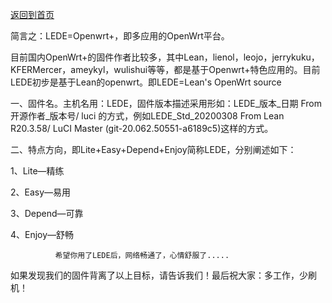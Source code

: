 [返回到首页](https://ledewrt.github.io/)   

简言之：LEDE=Openwrt+，即多应用的OpenWrt平台。

目前国内OpenWrt+的固件作者比较多，其中Lean，lienol，leojo，jerrykuku，KFERMercer，ameykyl，wulishui等等，都是基于Openwrt+特色应用的。目前LEDE初步是基于Lean的openwrt。即LEDE=Lean's OpenWrt source

一、固件名。主机名用：LEDE，固件版本描述采用形如：LEDE_版本_日期 From 开源作者_版本号/ luci  的方式，例如LEDE_Std_20200308 From Lean R20.3.58/ LuCI Master (git-20.062.50551-a6189c5)这样的方式。

二、特点方向，即Lite+Easy+Depend+Enjoy简称LEDE，分别阐述如下：

1、Lite—精练

2、Easy—易用

3、Depend—可靠

4、Enjoy—舒畅

              希望你用了LEDE后，网络畅通了，心情舒服了.....

如果发现我们的固件背离了以上目标，请告诉我们！最后祝大家：多工作，少刷机！
